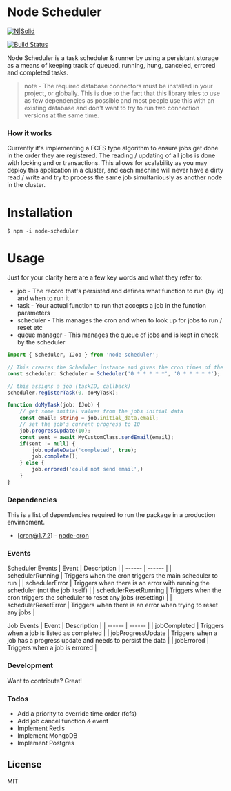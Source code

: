 # Node Scheduler

[![N|Solid](https://cldup.com/dTxpPi9lDf.thumb.png)](https://nodesource.com/products/nsolid)

[![Build Status](https://travis-ci.org/joemccann/dillinger.svg?branch=master)](https://travis-ci.org/joemccann/dillinger)

Node Scheduler is a task scheduler & runner by using a persistant storage as a means of keeping track of queued, running, hung, canceled, errored and completed tasks.

> note - The required database connectors must be installed in your project, or globally. This is due to the fact that this library tries to use as few dependencies as possible and most people use this with an existing database and don't want to try to run two connection versions at the same time.

### How it works
Currently it's implementing a FCFS type algorithm to ensure jobs get done in the order they are registered. The reading / updating of all jobs is done with locking and or transactions. This allows for scalability as you may deploy this application in a cluster, and each machine will never have a dirty read / write and try to process the same job simultaniously as another node in the cluster. 

# Installation

```
$ npm -i node-scheduler
```

# Usage
Just for your clarity here are a few key words and what they refer to:
* job - The record that's persisted and defines what function to run (by id) and when to run it
* task - Your actual function to run that accepts a job in the function parameters
* scheduler - This manages the cron and when to look up for jobs to run / reset etc
* queue manager - This manages the queue of jobs and is kept in check by the scheduler

```ts
import { Scheduler, IJob } from 'node-scheduler';

// This creates the Scheduler instance and gives the cron times of the run and reset jobs
const scheduler: Scheduler = Scheduler('0 * * * * *', '0 * * * * *');

// this assigns a job (taskID, callback)
scheduler.registerTask(0, doMyTask);

function doMyTask(job: IJob) {
    // get some initial values from the jobs initial data
    const email: string = job.initial_data.email;
    // set the job's current progress to 10
    job.progressUpdate(10); 
    const sent = await MyCustomClass.sendEmail(email);
    if(sent != null) {
        job.updateData('completed', true);
        job.complete();
    } else {
        job.errored('could not send email',)
    }
} 
```

### Dependencies

This is a list of dependencies required to run the package in a production envirnoment.

* [cron@1.7.2] - [node-cron](https://www.npmjs.com/package/cron)

### Events
Scheduler Events
| Event | Description |
| ------ | ------ |
| schedulerRunning | Triggers when the cron triggers the main scheduler to run |
| schedulerError | Triggers when there is an error with running the scheduler (not the job itself) |
| schedulerResetRunning | Triggers when the cron triggers the scheduler to reset any jobs (resetting) |
| schedulerResetError | Triggers when there is an error when trying to reset any jobs |

Job Events
| Event | Description |
| ------ | ------ |
| jobCompleted | Triggers when a job is listed as completed |
| jobProgressUpdate | Triggers when a job has a progress update and needs to persist the data |
| jobErrored | Triggers when a job is errored |

### Development

Want to contribute? Great!

### Todos

 - Add a priority to override time order (fcfs)
 - Add job cancel function & event
 - Implement Redis
 - Implement MongoDB
 - Implement Postgres

License
----

MIT

